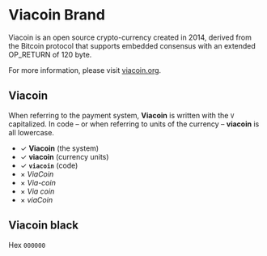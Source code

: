 # Viacoin Brand
Viacoin is an open source crypto-currency created in 2014, derived from the Bitcoin protocol that supports embedded consensus with an extended OP_RETURN of 120 byte.

For more information, please visit [viacoin.org](https://viacoin.org/).

## Viacoin

When referring to the payment system, **Viacoin** is written with the `V` capitalized. In code – or when referring to units of the currency – **viacoin** is all lowercase.

- ✓ **Viacoin** (the system)
- ✓ **viacoin** (currency units)
- ✓ **`viacoin`** (code)
- × *ViaCoin*
- × *Via-coin*
- × *Via coin*
- × *viaCoin*
## Viacoin black
 Hex `000000`
